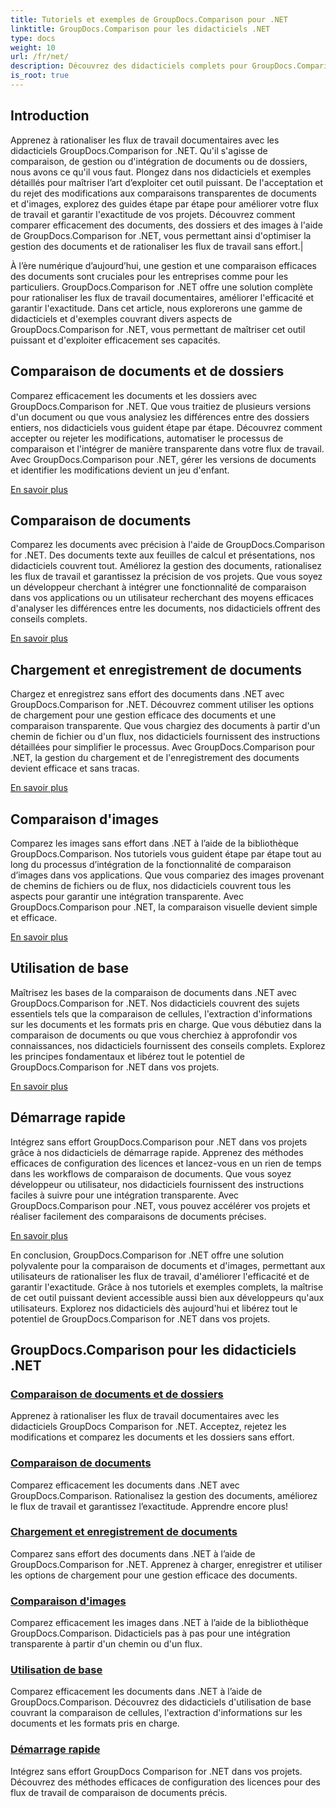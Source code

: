 ```yaml
---
title: Tutoriels et exemples de GroupDocs.Comparison pour .NET
linktitle: GroupDocs.Comparison pour les didacticiels .NET
type: docs
weight: 10
url: /fr/net/
description: Découvrez des didacticiels complets pour GroupDocs.Comparison pour .NET, facilitant la comparaison, la gestion et l'intégration efficaces de documents et de dossiers sans effort.
is_root: true
---
```

## Introduction

Apprenez à rationaliser les flux de travail documentaires avec les didacticiels GroupDocs.Comparison for .NET. Qu'il s'agisse de comparaison, de gestion ou d'intégration de documents ou de dossiers, nous avons ce qu'il vous faut. Plongez dans nos didacticiels et exemples détaillés pour maîtriser l’art d’exploiter cet outil puissant. De l'acceptation et du rejet des modifications aux comparaisons transparentes de documents et d'images, explorez des guides étape par étape pour améliorer votre flux de travail et garantir l'exactitude de vos projets. Découvrez comment comparer efficacement des documents, des dossiers et des images à l'aide de GroupDocs.Comparison for .NET, vous permettant ainsi d'optimiser la gestion des documents et de rationaliser les flux de travail sans effort.|

À l’ère numérique d’aujourd’hui, une gestion et une comparaison efficaces des documents sont cruciales pour les entreprises comme pour les particuliers. GroupDocs.Comparison for .NET offre une solution complète pour rationaliser les flux de travail documentaires, améliorer l'efficacité et garantir l'exactitude. Dans cet article, nous explorerons une gamme de didacticiels et d'exemples couvrant divers aspects de GroupDocs.Comparison for .NET, vous permettant de maîtriser cet outil puissant et d'exploiter efficacement ses capacités.

## Comparaison de documents et de dossiers

Comparez efficacement les documents et les dossiers avec GroupDocs.Comparison for .NET. Que vous traitiez de plusieurs versions d'un document ou que vous analysiez les différences entre des dossiers entiers, nos didacticiels vous guident étape par étape. Découvrez comment accepter ou rejeter les modifications, automatiser le processus de comparaison et l'intégrer de manière transparente dans votre flux de travail. Avec GroupDocs.Comparison pour .NET, gérer les versions de documents et identifier les modifications devient un jeu d'enfant.

[En savoir plus](./documents-and-folder-comparison/)

## Comparaison de documents

Comparez les documents avec précision à l'aide de GroupDocs.Comparison for .NET. Des documents texte aux feuilles de calcul et présentations, nos didacticiels couvrent tout. Améliorez la gestion des documents, rationalisez les flux de travail et garantissez la précision de vos projets. Que vous soyez un développeur cherchant à intégrer une fonctionnalité de comparaison dans vos applications ou un utilisateur recherchant des moyens efficaces d'analyser les différences entre les documents, nos didacticiels offrent des conseils complets.

[En savoir plus](./document-comparison/)

## Chargement et enregistrement de documents

Chargez et enregistrez sans effort des documents dans .NET avec GroupDocs.Comparison for .NET. Découvrez comment utiliser les options de chargement pour une gestion efficace des documents et une comparaison transparente. Que vous chargiez des documents à partir d'un chemin de fichier ou d'un flux, nos didacticiels fournissent des instructions détaillées pour simplifier le processus. Avec GroupDocs.Comparison pour .NET, la gestion du chargement et de l'enregistrement des documents devient efficace et sans tracas.

[En savoir plus](./loading-and-saving-documents/)

## Comparaison d'images

Comparez les images sans effort dans .NET à l’aide de la bibliothèque GroupDocs.Comparison. Nos tutoriels vous guident étape par étape tout au long du processus d’intégration de la fonctionnalité de comparaison d’images dans vos applications. Que vous compariez des images provenant de chemins de fichiers ou de flux, nos didacticiels couvrent tous les aspects pour garantir une intégration transparente. Avec GroupDocs.Comparison pour .NET, la comparaison visuelle devient simple et efficace.

[En savoir plus](./image-comparison/)

## Utilisation de base 

Maîtrisez les bases de la comparaison de documents dans .NET avec GroupDocs.Comparison for .NET. Nos didacticiels couvrent des sujets essentiels tels que la comparaison de cellules, l'extraction d'informations sur les documents et les formats pris en charge. Que vous débutiez dans la comparaison de documents ou que vous cherchiez à approfondir vos connaissances, nos didacticiels fournissent des conseils complets. Explorez les principes fondamentaux et libérez tout le potentiel de GroupDocs.Comparison for .NET dans vos projets.

[En savoir plus](./basic-usage/)

## Démarrage rapide 

Intégrez sans effort GroupDocs.Comparison pour .NET dans vos projets grâce à nos didacticiels de démarrage rapide. Apprenez des méthodes efficaces de configuration des licences et lancez-vous en un rien de temps dans les workflows de comparaison de documents. Que vous soyez développeur ou utilisateur, nos didacticiels fournissent des instructions faciles à suivre pour une intégration transparente. Avec GroupDocs.Comparison pour .NET, vous pouvez accélérer vos projets et réaliser facilement des comparaisons de documents précises.

[En savoir plus](./quick-start/)

En conclusion, GroupDocs.Comparison for .NET offre une solution polyvalente pour la comparaison de documents et d'images, permettant aux utilisateurs de rationaliser les flux de travail, d'améliorer l'efficacité et de garantir l'exactitude. Grâce à nos tutoriels et exemples complets, la maîtrise de cet outil puissant devient accessible aussi bien aux développeurs qu'aux utilisateurs. Explorez nos didacticiels dès aujourd'hui et libérez tout le potentiel de GroupDocs.Comparison for .NET dans vos projets.
## GroupDocs.Comparison pour les didacticiels .NET 
### [Comparaison de documents et de dossiers](./documents-and-folder-comparison/)
Apprenez à rationaliser les flux de travail documentaires avec les didacticiels GroupDocs Comparison for .NET. Acceptez, rejetez les modifications et comparez les documents et les dossiers sans effort.
### [Comparaison de documents](./document-comparison/)
Comparez efficacement les documents dans .NET avec GroupDocs.Comparison. Rationalisez la gestion des documents, améliorez le flux de travail et garantissez l’exactitude. Apprendre encore plus!
### [Chargement et enregistrement de documents](./loading-and-saving-documents/)
Comparez sans effort des documents dans .NET à l’aide de GroupDocs.Comparison for .NET. Apprenez à charger, enregistrer et utiliser les options de chargement pour une gestion efficace des documents.
### [Comparaison d'images](./image-comparison/)
Comparez efficacement les images dans .NET à l’aide de la bibliothèque GroupDocs.Comparison. Didacticiels pas à pas pour une intégration transparente à partir d'un chemin ou d'un flux.
### [Utilisation de base](./basic-usage/)
Comparez efficacement les documents dans .NET à l’aide de GroupDocs.Comparison. Découvrez des didacticiels d'utilisation de base couvrant la comparaison de cellules, l'extraction d'informations sur les documents et les formats pris en charge.
### [Démarrage rapide](./quick-start/)
Intégrez sans effort GroupDocs Comparison for .NET dans vos projets. Découvrez des méthodes efficaces de configuration des licences pour des flux de travail de comparaison de documents précis.